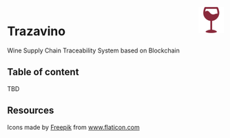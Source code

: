 <a href="https://aimeos.org/">
    <img src="docs/img/logo.png" alt="logo" title="logo" align="right" height="60" />
</a>

# Trazavino
Wine Supply Chain Traceability System based on Blockchain

## Table of content
TBD

## Resources
Icons made by <a href="https://www.flaticon.com/authors/freepik" title="Freepik">Freepik</a> from <a href="https://www.flaticon.com/" title="Flaticon">www.flaticon.com</a>
